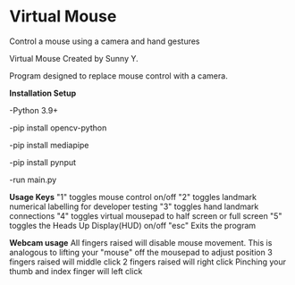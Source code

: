 # Virtual Mouse

Control a mouse using a camera and hand gestures

Virtual Mouse
Created by Sunny Y.

Program designed to replace mouse control with a camera.

**Installation Setup**

-Python 3.9+

-pip install opencv-python

-pip install mediapipe

-pip install pynput

-run main.py

**Usage Keys**
"1" toggles mouse control on/off
"2" toggles landmark numerical labelling for developer testing
"3" toggles hand landmark connections
"4" toggles virtual mousepad to half screen or full screen
"5" toggles the Heads Up Display(HUD) on/off
"esc" Exits the program

**Webcam usage**
All fingers raised will disable mouse movement. This is analogous to lifting your "mouse" off the mousepad to adjust position
3 fingers raised will middle click
2 fingers raised will right click
Pinching your thumb and index finger will left click

